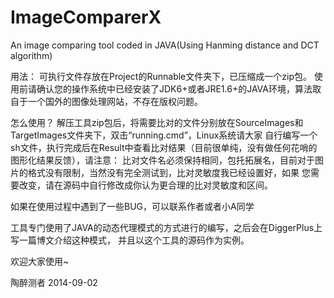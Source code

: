 ImageComparerX
==============

An image comparing tool coded in JAVA(Using Hanming distance and DCT algorithm)

用法：
可执行文件存放在Project的Runnable文件夹下，已压缩成一个zip包。
使用前请确认您的操作系统中已经安装了JDK6+或者JRE1.6+的JAVA环境，算法取自于一个国外的图像处理网站，不存在版权问题。

怎么使用？
解压工具zip包后，将需要比对的文件分别放在SourceImages和TargetImages文件夹下，双击“running.cmd”，Linux系统请大家
自行编写一个sh文件，执行完成后在Result中查看比对结果（目前很单纯，没有做任何花哨的图形化结果反馈），请注意：
比对文件名必须保持相同，包托拓展名，目前对于图片的格式没有限制，当然没有完全测试到，比对灵敏度我已经设置好，如果
您需要改变，请在源码中自行修改成你认为更合理的比对灵敏度和区间。

如果在使用过程中遇到了一些BUG，可以联系作者或者小A同学

工具专门使用了JAVA的动态代理模式的方式进行的编写，之后会在DiggerPlus上写一篇博文介绍这种模式，
并且以这个工具的源码作为实例。

欢迎大家使用~ 

陶醉测者  2014-09-02
